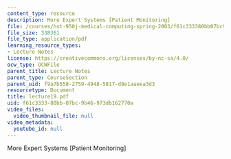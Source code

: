 ```yaml
---
content_type: resource
description: More Expert Systems [Patient Monitoring]
file: /courses/hst-950j-medical-computing-spring-2003/f61c333380bb07bc9b46973db162770a_lecture19.pdf
file_size: 338361
file_type: application/pdf
learning_resource_types:
- Lecture Notes
license: https://creativecommons.org/licenses/by-nc-sa/4.0/
ocw_type: OCWFile
parent_title: Lecture Notes
parent_type: CourseSection
parent_uid: f9a7b558-2759-4948-5817-d8e1aaeea3d3
resourcetype: Document
title: lecture19.pdf
uid: f61c3333-80bb-07bc-9b46-973db162770a
video_files:
  video_thumbnail_file: null
video_metadata:
  youtube_id: null
---
```

More Expert Systems [Patient Monitoring]